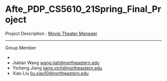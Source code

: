 # Afte_PDP_CS5610_21Spring_Final_Project



Project Description : [Movie Theater Manager](https://docs.google.com/document/d/1TaPBk3o4cVO_afcyc4pCMMBnu2qetyQz3gF9vT8pQkI/edit?usp=sharing)

-------
Group Member 

- 
- Jiatian Wang wang.jiati@northeastern.edu
- Yicheng Jiang jiang.yich@northeastern.edu
- Xiao Liu liu.xiao10@northeastern.edu
